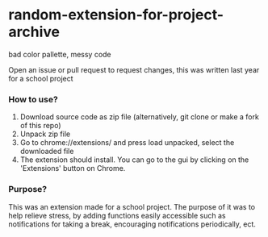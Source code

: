 # random-extension-for-project-archive
bad color pallette, messy code

Open an issue or pull request to request changes, this was written last year for a school project

### How to use?

1. Download source code as zip file (alternatively, git clone or make a fork of this repo)
2. Unpack zip file
3. Go to chrome://extensions/ and press load unpacked, select the downloaded file
4. The extension should install. You can go to the gui by clicking on the 'Extensions' button on Chrome.

### Purpose?
This was an extension made for a school project. The purpose of it was to help relieve stress, by adding functions easily accessible such as notifications for taking a break, encouraging notifications periodically, ect.
